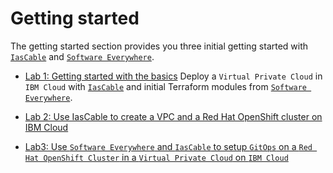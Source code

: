 # Getting started

The getting started section provides you three initial getting started with [`IasCable`](https://github.com/cloud-native-toolkit/iascable) and [`Software Everywhere`](https://github.com/cloud-native-toolkit/software-everywhere).

 * [Lab 1: Getting started with the basics](lab1.md)
    Deploy a `Virtual Private Cloud` in `IBM Cloud` with [`IasCable`](https://github.com/cloud-native-toolkit/iascable)
    and initial Terraform modules from [`Software Everywhere`](https://github.com/cloud-native-toolkit/software-everywhere).

 * [Lab 2: Use IasCable to create a VPC and a Red Hat OpenShift cluster on IBM Cloud](lab2.md)

 * [Lab3: Use `Software Everywhere` and `IasCable` to setup `GitOps` on a `Red Hat OpenShift Cluster` in a `Virtual Private Cloud` on `IBM Cloud`](lab3.md)

